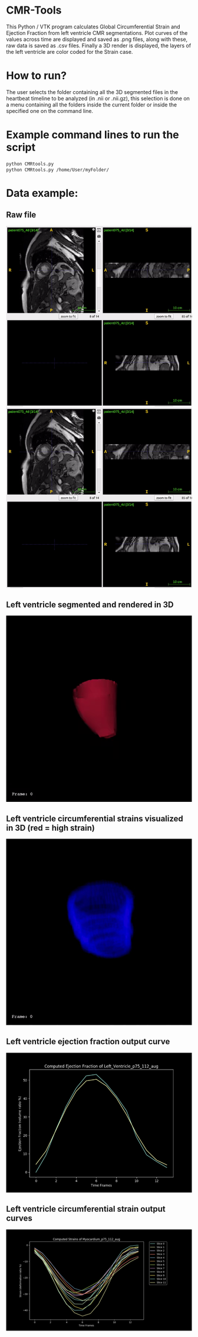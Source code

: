 # CMR-Tools
This Python / VTK program calculates Global Circumferential Strain and Ejection Fraction from left ventricle CMR segmentations.
Plot curves of the values across time are displayed and saved as .png files, along with these, raw data is saved as .csv files. 
Finally a 3D render is displayed, the layers of the left ventricle  are color coded for the Strain case.

# How to run?
The user selects the folder containing all the 3D segmented files in the heartbeat timeline to be analyzed (in .nii or .nii.gz), this selection is done on a menu containing all the folders 
inside the current folder or inside the specified one on the command line.

# Example command lines to run the script

    python CMRtools.py
    python CMRtools.py /home/User/myFolder/

# Data example:
## Raw file
![alt text](https://github.com/Alexhal9000/CMR-Tools/blob/master/P75_4D.gif?raw=true)
<img src="https://github.com/Alexhal9000/CMR-Tools/blob/master/P75_4D.gif?raw=true" width="600" style="text-align: center;">
## Left ventricle segmented and rendered in 3D
![alt text](https://github.com/Alexhal9000/CMR-Tools/blob/master/p75_112_aug.gif?raw=true)
## Left ventricle circumferential strains visualized in 3D (red = high strain)
![alt text](https://github.com/Alexhal9000/CMR-Tools/blob/master/strain112P75.gif?raw=true)
## Left ventricle ejection fraction output curve
![alt text](https://github.com/Alexhal9000/CMR-Tools/blob/master/Left_Ventricle_p75_112_aug_ejectionF_plot.png?raw=true)
## Left ventricle circumferential strain output curves
![alt text](https://github.com/Alexhal9000/CMR-Tools/blob/master/Myocardium_p75_112_aug_strain_plot.png?raw=true)

